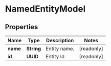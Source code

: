 

# NamedEntityModel


## Properties

| Name | Type | Description | Notes |
|------------ | ------------- | ------------- | -------------|
|**name** | **String** | Entity name. |  [readonly] |
|**id** | **UUID** | Entity Id. |  [readonly] |



